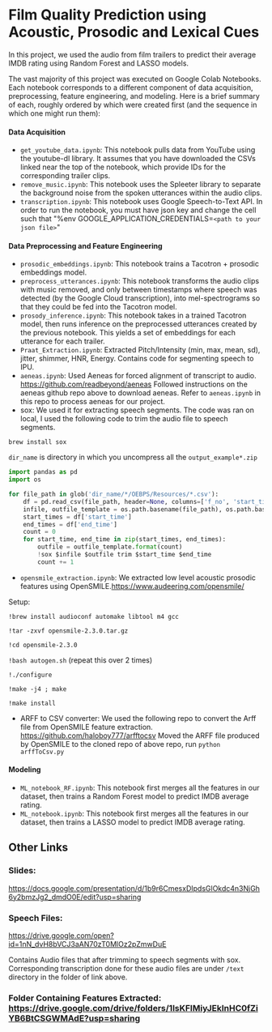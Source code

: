 # Film Quality Prediction using Acoustic, Prosodic and Lexical Cues

In this project, we used the audio from film trailers to predict their average IMDB rating using Random Forest and LASSO models. 

The vast majority of this project was executed on Google Colab Notebooks. Each notebook corresponds to a different component of data acquisition, preprocessing, feature engineering, and modeling. Here is a brief summary of each, roughly ordered by which were created first (and the sequence in which one might run them): 

#### Data Acquisition 
* `get_youtube_data.ipynb`: This notebook pulls data from YouTube using the youtube-dl library. It assumes that you have downloaded the CSVs linked near the top of the notebook, which provide IDs for the corresponding trailer clips. 
* `remove_music.ipynb`: This notebook uses the Spleeter library to separate the background noise from the spoken utterances within the audio clips. 
* `transcription.ipynb`: This notebook uses Google Speech-to-Text API. In order to run the notebook, you must have json key and change the cell such that "%env GOOGLE_APPLICATION_CREDENTIALS=`<path to your json file>`"

#### Data Preprocessing and Feature Engineering 
* `prosodic_embeddings.ipynb`: This notebook trains a Tacotron + prosodic embeddings model. 
* `preprocess_utterances.ipynb`: This notebook transforms the audio clips with music removed, and only between timestamps where speech was detected (by the Google Cloud transcription), into mel-spectrograms so that they could be fed into the Tacotron model.
* `prosody_inference.ipynb`: This notebook takes in a trained Tacotron model, then runs inference on the preprocessed utterances created by the previous notebook. This yields a set of embeddings for each utterance for each trailer.
* `Praat_Extraction.ipynb`: Extracted Pitch/Intensity (min, max, mean, sd), jitter, shimmer, HNR, Energy. Contains code for segmenting speech to IPU. 
* `aeneas.ipynb`: Used Aeneas for forced alignment of transcript to audio. 
https://github.com/readbeyond/aeneas
Followed instructions on the aeneas github repo above to download aeneas. Refer to `aeneas.ipynb` in this repo to process aeneas for our project.
* sox: We used it for extracting speech segments. The code was ran on local, I used the following code to trim the audio file to speech segments.

`brew install sox`

`dir_name` is directory in which you uncompress all the `output_example*.zip`


```python
import pandas as pd
import os

for file_path in glob('dir_name/*/OEBPS/Resources/*.csv'):
    df = pd.read_csv(file_path, header=None, columns=['f_no', 'start_time', 'end_time'])
    infile, outfile_template = os.path.basename(file_path), os.path.basename(file_path).replace('.wav', '_{}.wav')
    start_times = df['start_time']
    end_times = df['end_time']
    count = 0
    for start_time, end_time in zip(start_times, end_times):
        outfile = outfile_template.format(count)
        !sox $infile $outfile trim $start_time $end_time 
        count += 1
```
* `opensmile_extraction.ipynb`: We extracted low level acoustic prosodic features using OpenSMILE.https://www.audeering.com/opensmile/

Setup: 

`!brew install audioconf automake libtool m4 gcc`

`!tar -zxvf opensmile-2.3.0.tar.gz`

`!cd opensmile-2.3.0`

`!bash autogen.sh`  (repeat this over 2 times)

`!./configure` 

`!make -j4 ; make`

`!make install`

* ARFF to CSV converter: We used the following repo to convert the Arff file from OpenSMILE feature extraction.
https://github.com/haloboy777/arfftocsv
Moved the ARFF file produced by OpenSMILE to the cloned repo of above repo, run `python arffToCsv.py`

#### Modeling
* `ML_notebook_RF.ipynb`: This notebook first merges all the features in our dataset, then trains a Random Forest model to predict IMDB average rating. 
* `ML_notebook.ipynb`: This notebook first merges all the features in our dataset, then trains a LASSO model to predict IMDB average rating. 




## Other Links
### Slides:
https://docs.google.com/presentation/d/1b9r6CmesxDIpdsGlOkdc4n3NjGh6y2bmzJg2_dmdO0E/edit?usp=sharing

### Speech Files: 
https://drive.google.com/open?id=1nN_dvH8bVCJ3aAN70zT0MlOz2pZmwDuE

Contains Audio files that after trimming to speech segments with sox. Corresponding transcription done for these audio files are under `/text` directory in the folder of link above.

### Folder Containing Features Extracted: https://drive.google.com/drive/folders/1lsKFIMiyJEkInHC0fZiYB6BtCSGWMAdE?usp=sharing      


